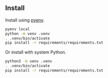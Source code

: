 ## Install

Install using [pyenv](https://github.com/pyenv/pyenv).

```sh
pyenv local
python -m venv .venv
. .venv/bin/activate
pip install -r requirements/requirements.txt
```

Or install with system Python.

```sh
python3 -m venv .venv
. .venv/bin/activate
pip install -r requirements/requirements.txt
```
